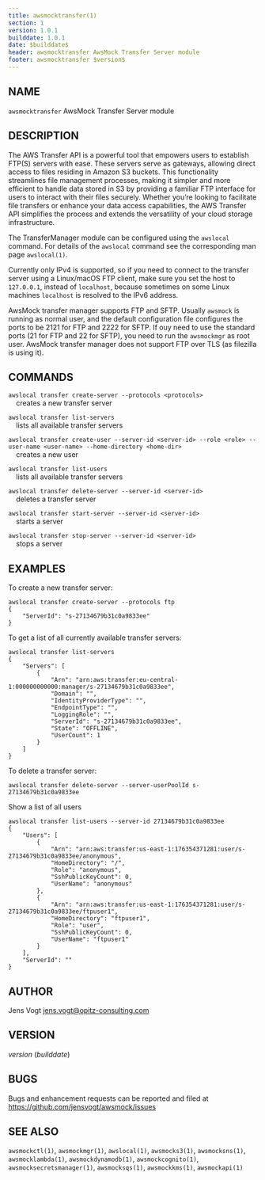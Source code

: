 ```yaml
---
title: awsmocktransfer(1)
section: 1
version: 1.0.1
builddate: 1.0.1
date: $builddate$
header: awsmocktransfer AwsMock Transfer Server module
footer: awsmocktransfer $version$
---
```


## NAME

```awsmocktransfer``` AwsMock Transfer Server module

## DESCRIPTION

The AWS Transfer API is a powerful tool that empowers users to establish FTP(S) servers with ease. These servers serve
as gateways, allowing direct access to files residing in Amazon S3 buckets. This functionality streamlines file
management processes, making it simpler and more efficient to handle data stored in S3 by providing a familiar FTP
interface for users to interact with their files securely. Whether you’re looking to facilitate file transfers or
enhance your data access capabilities, the AWS Transfer API simplifies the process and extends the versatility of
your cloud storage infrastructure.

The TransferManager module can be configured using the ```awslocal``` command. For details of the ```awslocal``` command
see the corresponding man page ```awslocal(1)```.

Currently only IPv4 is supported, so if you need to connect to the transfer server using a Linux/macOS FTP client, make
sure you set the host to ```127.0.0.1```, instead of ```localhost```, because sometimes on some Linux machines
```localhost``` is resolved to the IPv6 address.

AwsMock transfer manager supports FTP and SFTP. Usually ```awsmock``` is running as normal user, and the default
configuration file configures the ports to be 2121 for FTP and 2222 for SFTP. If ouy need to use the standard ports
(21 for FTP and 22 for SFTP), you need to run the ```awsmockmgr``` as root user. AwsMock transfer manager does not
support FTP over TLS (as filezilla is using it).

## COMMANDS

```awslocal transfer create-server --protocols <protocols>```  
&nbsp;&nbsp;&nbsp;&nbsp;creates a new transfer server

```awslocal transfer list-servers```  
&nbsp;&nbsp;&nbsp;&nbsp;lists all available transfer servers

```awslocal transfer create-user --server-id <server-id> --role <role> --user-name <user-name> --home-directory <home-dir>```  
&nbsp;&nbsp;&nbsp;&nbsp;creates a new user

```awslocal transfer list-users```  
&nbsp;&nbsp;&nbsp;&nbsp;lists all available transfer servers

```awslocal transfer delete-server --server-id <server-id>```  
&nbsp;&nbsp;&nbsp;&nbsp;deletes a transfer server

```awslocal transfer start-server --server-id <server-id>```  
&nbsp;&nbsp;&nbsp;&nbsp;starts a server

```awslocal transfer stop-server --server-id <server-id>```  
&nbsp;&nbsp;&nbsp;&nbsp;stops a server

## EXAMPLES

To create a new transfer server:

```
awslocal transfer create-server --protocols ftp
{
    "ServerId": "s-27134679b31c0a9833ee"
}
```

To get a list of all currently available transfer servers:

```
awslocal transfer list-servers
{
    "Servers": [
        {
            "Arn": "arn:aws:transfer:eu-central-1:000000000000:manager/s-27134679b31c0a9833ee",
            "Domain": "",
            "IdentityProviderType": "",
            "EndpointType": "",
            "LoggingRole": "",
            "ServerId": "s-27134679b31c0a9833ee",
            "State": "OFFLINE",
            "UserCount": 1
        }
    ]
}

```

To delete a transfer server:

```
awslocal transfer delete-server --server-userPoolId s-27134679b31c0a9833ee
```

Show a list of all users

```
awslocal transfer list-users --server-id 27134679b31c0a9833ee
{
    "Users": [
        {
            "Arn": "arn:aws:transfer:us-east-1:176354371281:user/s-27134679b31c0a9833ee/anonymous",
            "HomeDirectory": "/",
            "Role": "anonymous",
            "SshPublicKeyCount": 0,
            "UserName": "anonymous"
        },
        {
            "Arn": "arn:aws:transfer:us-east-1:176354371281:user/s-27134679b31c0a9833ee/ftpuser1",
            "HomeDirectory": "ftpuser1",
            "Role": "user",
            "SshPublicKeyCount": 0,
            "UserName": "ftpuser1"
        }
    ],
    "ServerId": ""
}
```

## AUTHOR

Jens Vogt <jens.vogt@opitz-consulting.com>

## VERSION

$version$ ($builddate$)

## BUGS

Bugs and enhancement requests can be reported and filed at https://github.com/jensvogt/awsmock/issues

## SEE ALSO

```awsmockctl(1)```, ```awsmockmgr(1)```, ```awslocal(1)```, ```awsmocks3(1)```, ```awsmocksns(1)```,
```awsmocklambda(1)```, ```awsmockdynamodb(1)```, ```awsmockcognito(1)```, ```awsmocksecretsmanager(1)```,
```awsmocksqs(1)```, ```awsmockkms(1)```, ```awsmockapi(1)```